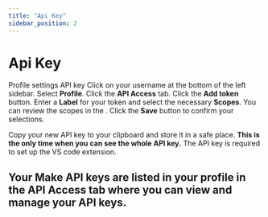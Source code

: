 ```yaml
---
title: "Api Key"
sidebar_position: 2
---
```


# Api Key

Profile settings API key Click on your username at the bottom of the left sidebar. Select **Profile**. Click the **API Access** tab. Click the **Add token** button. Enter a **Label** for your token and select the necessary **Scopes**. You can review the scopes in the . Click the **Save** button to confirm your selections.

Copy your new API key to your clipboard and store it in a safe place. **This is the only time when you can see the whole API key.** The API key is required to set up the VS code extension.

## Your Make API keys are listed in your profile in the **API Access** tab where you can view and manage your API keys.